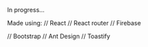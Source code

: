 In progress...

Made using:
// React
// React router
// Firebase

// Bootstrap
// Ant Design
// Toastify
